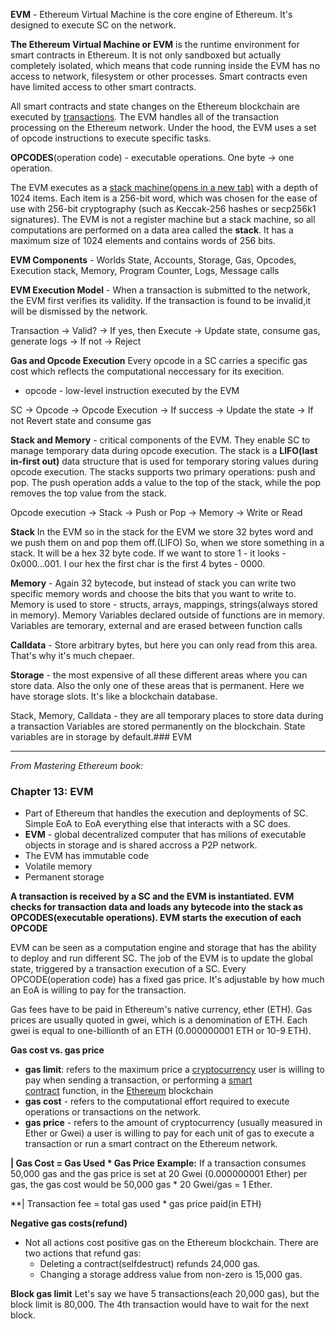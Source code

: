 **EVM** - Ethereum Virtual Machine is the core engine of Ethereum. It's designed to execute SC on the network. 

**The Ethereum Virtual Machine or EVM** is the runtime environment for smart contracts in Ethereum. It is not only sandboxed but actually completely isolated, which means that code running inside the EVM has no access to network, filesystem or other processes. Smart contracts even have limited access to other smart contracts.

All smart contracts and state changes on the Ethereum blockchain are executed by [transactions](https://ethereum.org/en/developers/docs/transactions/). The EVM handles all of the transaction processing on the Ethereum network. Under the hood, the EVM uses a set of opcode instructions to execute specific tasks.

**OPCODES**(operation code) - executable operations. One byte -> one operation.

The EVM executes as a [stack machine(opens in a new tab)](https://wikipedia.org/wiki/Stack_machine) with a depth of 1024 items. Each item is a 256-bit word, which was chosen for the ease of use with 256-bit cryptography (such as Keccak-256 hashes or secp256k1 signatures). The EVM is not a register machine but a stack machine, so all computations are performed on a data area called the **stack**. It has a maximum size of 1024 elements and contains words of 256 bits.
 
**EVM Components**
	- Worlds State, Accounts, Storage, Gas, Opcodes, Execution stack, Memory, Program Counter, Logs, Message calls
 
**EVM Execution Model** - When a transaction is submitted to the network, the EVM first verifies its validity. If the transaction is found to be invalid,it will be dismissed by the network.
 
Transaction -> Valid? -> If yes, then Execute -> Update state, consume gas, generate logs
					  -> If not -> Reject
 
**Gas and Opcode Execution**
Every opcode in a SC carries a specific gas cost which reflects the computational neccessary for its execition.
* opcode - low-level instruction executed by the EVM
 
SC -> Opcode -> Opcode Execution -> If success -> Update the state
								 -> If not Revert state and consume gas
 
**Stack and Memory** - critical components of the EVM. They enable SC to manage temporary data during opcode execution. The stack is a **LIFO(last in-first out)** data structure that is used for temporary storing values during opcode execution. The stacks supports two primary operations: push and pop. The push operation adds a value to the top of the stack, while the pop removes the top value from the stack.
 
Opcode execution -> Stack -> Push or Pop
				 -> Memory -> Write or Read

 
**Stack**
In the EVM so in the stack for the EVM we store 32 bytes word and we push them on and pop them off.(LIFO) So, when we store something in a stack. It will be a hex 32 byte code. If we want to store 1 - it looks - 0x000...001. I our hex the first char is the first 4 bytes - 0000.
 
**Memory** - Again 32 bytecode, but instead of stack you can write two specific memory words and choose the bits that you want to write to. Memory is used to store - structs, arrays, mappings, strings(always stored in memory). Memory  Variables declared outside of functions are in memory. Variables are temorary, external and are erased between function calls
 
**Calldata** - Store arbitrary bytes, but here you can only read from this area. That's why it's much chepaer.
 
**Storage** - the most expensive of all these different areas where you can store data. Also the only one of these areas that is permanent. Here we have storage slots. It's like a blockchain database.
 
Stack, Memory, Calldata - they are all temporary places to store data during a transaction
Variables are stored permanently on the blockchain. State variables are in storage by default.### EVM
****
*From Mastering Ethereum book:*

### Chapter 13: EVM

- Part of Ethereum that handles the execution and deployments of SC. Simple EoA to EoA everything else that interacts with a SC does.
- **EVM** - global decentralized computer that has milions of executable objects in storage and is shared accross a P2P network.
- The EVM has immutable code
- Volatile memory
- Permanent storage

**A transaction is received by a SC and the EVM is instantiated. EVM checks for transaction data and loads any bytecode into the stack as OPCODES(executable operations). EVM starts the execution of each OPCODE**

EVM can be seen as a computation engine and storage that has the ability to deploy and run different SC. The job of the EVM is to update the global state, triggered by a transaction execution of a SC.
Every OPCODE(operation code) has a fixed gas price. It's adjustable by how much an EoA is willing to pay for the transaction.

Gas fees have to be paid in Ethereum's native currency, ether (ETH). Gas prices are usually quoted in gwei, which is a denomination of ETH. Each gwei is equal to one-billionth of an ETH (0.000000001 ETH or 10-9 ETH).

**Gas cost vs. gas price**
 - **gas limit**: refers to the maximum price a [cryptocurrency](https://academy.binance.com/en/glossary/cryptocurrency) user is willing to pay when sending a transaction, or performing a [smart contract](https://academy.binance.com/en/articles/what-are-smart-contracts) function, in the [Ethereum](https://academy.binance.com/en/articles/what-is-ethereum) blockchain
 - **gas cost** - refers to the computational effort required to execute operations or transactions on the network.
 - **gas price** - refers to the amount of cryptocurrency (usually measured in Ether or Gwei) a user is willing to pay for each unit of gas to execute a transaction or run a smart contract on the Ethereum network.

**| Gas Cost = Gas Used * Gas Price**
**Example:** If a transaction consumes 50,000 gas and the gas price is set at 20 Gwei (0.000000001 Ether) per gas, the gas cost would be 50,000 gas * 20 Gwei/gas = 1 Ether.

**| Transaction fee = total gas used * gas price paid(in ETH)

**Negative gas costs(refund)**
 - Not all actions cost positive gas on the Ethereum blockchain. There are two actions that refund gas:
	 - Deleting a contract(selfdestruct) refunds 24,000 gas.
	 - Changing a storage address value from non-zero is 15,000 gas.

**Block gas limit**
	Let's say we have 5 transactions(each 20,000 gas), but the block limit is 80,000. The 4th transaction would have to wait for the next block.
